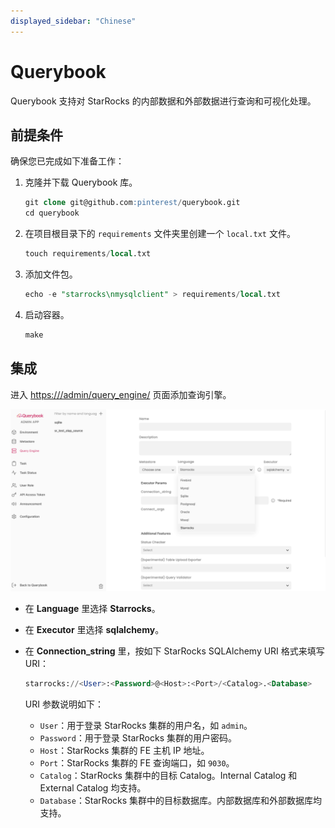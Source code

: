 ```yaml
---
displayed_sidebar: "Chinese"
---
```


# Querybook

Querybook 支持对 StarRocks 的内部数据和外部数据进行查询和可视化处理。

## 前提条件

确保您已完成如下准备工作：

1. 克隆并下载 Querybook 库。

   ```SQL
   git clone git@github.com:pinterest/querybook.git
   cd querybook
   ```

2. 在项目根目录下的 `requirements` 文件夹里创建一个 `local.txt` 文件。

   ```SQL
   touch requirements/local.txt
   ```

3. 添加文件包。

   ```SQL
   echo -e "starrocks\nmysqlclient" > requirements/local.txt 
   ```

4. 启动容器。

   ```SQL
   make
   ```

## 集成

进入 [https:///admin/query_engine/](https://localhost:10001/admin/query_engine/) 页面添加查询引擎。

![Querybook](../../_assets/BI_querybook_1.png)

- 在 **Language** 里选择 **Starrocks**。
- 在 **Executor** 里选择 **sqlalchemy**。
- 在 **Connection_string** 里，按如下 StarRocks SQLAlchemy URI 格式来填写 URI：

  ```SQL
  starrocks://<User>:<Password>@<Host>:<Port>/<Catalog>.<Database>
  ```

  URI 参数说明如下：

  - `User`：用于登录 StarRocks 集群的用户名，如 `admin`。
  - `Password`：用于登录 StarRocks 集群的用户密码。
  - `Host`：StarRocks 集群的 FE 主机 IP 地址。
  - `Port`：StarRocks 集群的 FE 查询端口，如 `9030`。
  - `Catalog`：StarRocks 集群中的目标 Catalog。Internal Catalog 和 External Catalog 均支持。
  - `Database`：StarRocks 集群中的目标数据库。内部数据库和外部数据库均支持。
